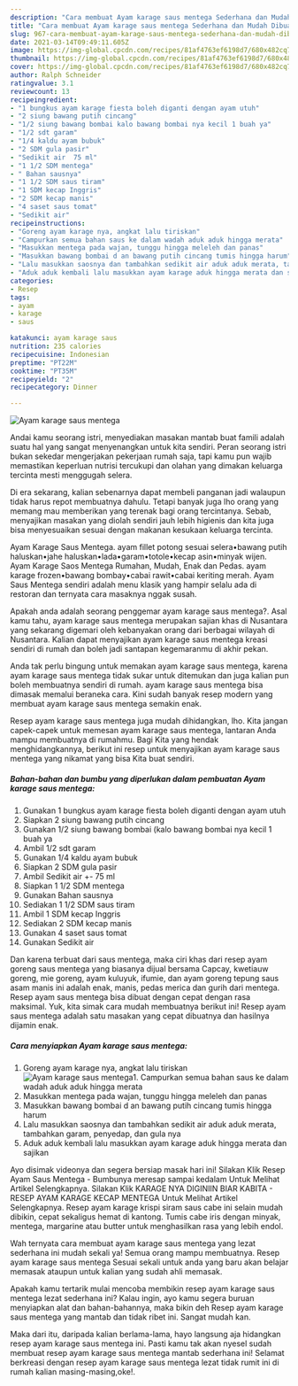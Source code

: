 ```yaml
---
description: "Cara membuat Ayam karage saus mentega Sederhana dan Mudah Dibuat"
title: "Cara membuat Ayam karage saus mentega Sederhana dan Mudah Dibuat"
slug: 967-cara-membuat-ayam-karage-saus-mentega-sederhana-dan-mudah-dibuat
date: 2021-03-14T09:49:11.605Z
image: https://img-global.cpcdn.com/recipes/81af4763ef6198d7/680x482cq70/ayam-karage-saus-mentega-foto-resep-utama.jpg
thumbnail: https://img-global.cpcdn.com/recipes/81af4763ef6198d7/680x482cq70/ayam-karage-saus-mentega-foto-resep-utama.jpg
cover: https://img-global.cpcdn.com/recipes/81af4763ef6198d7/680x482cq70/ayam-karage-saus-mentega-foto-resep-utama.jpg
author: Ralph Schneider
ratingvalue: 3.1
reviewcount: 13
recipeingredient:
- "1 bungkus ayam karage fiesta boleh diganti dengan ayam utuh"
- "2 siung bawang putih cincang"
- "1/2 siung bawang bombai kalo bawang bombai nya kecil 1 buah ya"
- "1/2 sdt garam"
- "1/4 kaldu ayam bubuk"
- "2 SDM gula pasir"
- "Sedikit air  75 ml"
- "1 1/2 SDM mentega"
- " Bahan sausnya"
- "1 1/2 SDM saus tiram"
- "1 SDM kecap Inggris"
- "2 SDM kecap manis"
- "4 saset saus tomat"
- "Sedikit air"
recipeinstructions:
- "Goreng ayam karage nya, angkat lalu tiriskan"
- "Campurkan semua bahan saus ke dalam wadah aduk aduk hingga merata"
- "Masukkan mentega pada wajan, tunggu hingga meleleh dan panas"
- "Masukkan bawang bombai d an bawang putih cincang tumis hingga harum"
- "Lalu masukkan saosnya dan tambahkan sedikit air aduk aduk merata, tambahkan garam, penyedap, dan gula nya"
- "Aduk aduk kembali lalu masukkan ayam karage aduk hingga merata dan sajikan"
categories:
- Resep
tags:
- ayam
- karage
- saus

katakunci: ayam karage saus 
nutrition: 235 calories
recipecuisine: Indonesian
preptime: "PT22M"
cooktime: "PT35M"
recipeyield: "2"
recipecategory: Dinner

---
```



![Ayam karage saus mentega](https://img-global.cpcdn.com/recipes/81af4763ef6198d7/680x482cq70/ayam-karage-saus-mentega-foto-resep-utama.jpg)

Andai kamu seorang istri, menyediakan masakan mantab buat famili adalah suatu hal yang sangat menyenangkan untuk kita sendiri. Peran seorang istri bukan sekedar mengerjakan pekerjaan rumah saja, tapi kamu pun wajib memastikan keperluan nutrisi tercukupi dan olahan yang dimakan keluarga tercinta mesti menggugah selera.

Di era  sekarang, kalian sebenarnya dapat membeli panganan jadi walaupun tidak harus repot membuatnya dahulu. Tetapi banyak juga lho orang yang memang mau memberikan yang terenak bagi orang tercintanya. Sebab, menyajikan masakan yang diolah sendiri jauh lebih higienis dan kita juga bisa menyesuaikan sesuai dengan makanan kesukaan keluarga tercinta. 

Ayam Karage Saus Mentega. ayam fillet potong sesuai selera•bawang putih haluskan•jahe haluskan•lada•garam•totole•kecap asin•minyak wijen. Ayam Karage Saos Mentega Rumahan, Mudah, Enak dan Pedas. ayam karage frozen•bawang bombay•cabai rawit•cabai keriting merah. Ayam Saus Mentega sendiri adalah menu klasik yang hampir selalu ada di restoran dan ternyata cara masaknya nggak susah.

Apakah anda adalah seorang penggemar ayam karage saus mentega?. Asal kamu tahu, ayam karage saus mentega merupakan sajian khas di Nusantara yang sekarang digemari oleh kebanyakan orang dari berbagai wilayah di Nusantara. Kalian dapat menyajikan ayam karage saus mentega kreasi sendiri di rumah dan boleh jadi santapan kegemaranmu di akhir pekan.

Anda tak perlu bingung untuk memakan ayam karage saus mentega, karena ayam karage saus mentega tidak sukar untuk ditemukan dan juga kalian pun boleh membuatnya sendiri di rumah. ayam karage saus mentega bisa dimasak memalui beraneka cara. Kini sudah banyak resep modern yang membuat ayam karage saus mentega semakin enak.

Resep ayam karage saus mentega juga mudah dihidangkan, lho. Kita jangan capek-capek untuk memesan ayam karage saus mentega, lantaran Anda mampu membuatnya di rumahmu. Bagi Kita yang hendak menghidangkannya, berikut ini resep untuk menyajikan ayam karage saus mentega yang nikamat yang bisa Kita buat sendiri.

<!--inarticleads1-->

##### Bahan-bahan dan bumbu yang diperlukan dalam pembuatan Ayam karage saus mentega:

1. Gunakan 1 bungkus ayam karage fiesta boleh diganti dengan ayam utuh
1. Siapkan 2 siung bawang putih cincang
1. Gunakan 1/2 siung bawang bombai (kalo bawang bombai nya kecil 1 buah ya
1. Ambil 1/2 sdt garam
1. Gunakan 1/4 kaldu ayam bubuk
1. Siapkan 2 SDM gula pasir
1. Ambil Sedikit air +- 75 ml
1. Siapkan 1 1/2 SDM mentega
1. Gunakan  Bahan sausnya
1. Sediakan 1 1/2 SDM saus tiram
1. Ambil 1 SDM kecap Inggris
1. Sediakan 2 SDM kecap manis
1. Gunakan 4 saset saus tomat
1. Gunakan Sedikit air


Dan karena terbuat dari saus mentega, maka ciri khas dari resep ayam goreng saus mentega yang biasanya dijual bersama Capcay, kwetiauw goreng, mie goreng, ayam kuluyuk, ifumie, dan ayam goreng tepung saus asam manis ini adalah enak, manis, pedas merica dan gurih dari mentega. Resep ayam saus mentega bisa dibuat dengan cepat dengan rasa maksimal. Yuk, kita simak cara mudah membuatnya berikut ini! Resep ayam saus mentega adalah satu masakan yang cepat dibuatnya dan hasilnya dijamin enak. 

<!--inarticleads2-->

##### Cara menyiapkan Ayam karage saus mentega:

1. Goreng ayam karage nya, angkat lalu tiriskan
<img src="https://img-global.cpcdn.com/steps/4f2e77dd26e5dab9/160x128cq70/ayam-karage-saus-mentega-langkah-memasak-1-foto.jpg" alt="Ayam karage saus mentega">1. Campurkan semua bahan saus ke dalam wadah aduk aduk hingga merata
1. Masukkan mentega pada wajan, tunggu hingga meleleh dan panas
1. Masukkan bawang bombai d an bawang putih cincang tumis hingga harum
1. Lalu masukkan saosnya dan tambahkan sedikit air aduk aduk merata, tambahkan garam, penyedap, dan gula nya
1. Aduk aduk kembali lalu masukkan ayam karage aduk hingga merata dan sajikan


Ayo disimak videonya dan segera bersiap masak hari ini! Silakan Klik Resep Ayam Saus Mentega - Bumbunya meresap sampai kedalam Untuk Melihat Artikel Selengkapnya. Silakan Klik KARAGE NYA DIGINIIN BIAR KABITA - RESEP AYAM KARAGE KECAP MENTEGA Untuk Melihat Artikel Selengkapnya. Resep ayam karage krispi siram saus cabe ini selain mudah dibikin, cepat sekaligus hemat di kantong. Tumis cabe iris dengan minyak, mentega, margarine atau butter untuk menghasilkan rasa yang lebih endol. 

Wah ternyata cara membuat ayam karage saus mentega yang lezat sederhana ini mudah sekali ya! Semua orang mampu membuatnya. Resep ayam karage saus mentega Sesuai sekali untuk anda yang baru akan belajar memasak ataupun untuk kalian yang sudah ahli memasak.

Apakah kamu tertarik mulai mencoba membikin resep ayam karage saus mentega lezat sederhana ini? Kalau ingin, ayo kamu segera buruan menyiapkan alat dan bahan-bahannya, maka bikin deh Resep ayam karage saus mentega yang mantab dan tidak ribet ini. Sangat mudah kan. 

Maka dari itu, daripada kalian berlama-lama, hayo langsung aja hidangkan resep ayam karage saus mentega ini. Pasti kamu tak akan nyesel sudah membuat resep ayam karage saus mentega mantab sederhana ini! Selamat berkreasi dengan resep ayam karage saus mentega lezat tidak rumit ini di rumah kalian masing-masing,oke!.

